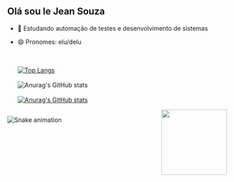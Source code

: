 ## Olá sou le Jean Souza


- 🌱 Estudando automação de testes e desenvolvimento de sistemas
- 😄 Pronomes: elu/delu 

  <br><br>
  [![Top Langs](https://github-readme-stats.vercel.app/api/top-langs/?username=Jean-Souza-3&theme=dracula&border_radius=20&layout=compact&card_width=500)](https://github.com/anuraghazra/github-readme-stats)
  <br><br>
  ![Anurag's GitHub stats](https://github-readme-stats.vercel.app/api?username=Jean-Souza-3&theme=dracula&card_width=600&hide=contribs&count_private=true&border_radius=20&show_icons=true,prs)
  <br><br>
  [![Anurag's GitHub stats](https://github-readme-stats.vercel.app/api?username=Jean-Souza-3&count_private=true&show_icons=true&theme=dracula&border_radius=20&card_width=700)](https://github.com/anuraghazra/github-readme-stats)
  
<img align="right" width="150px" src="https://media.discordapp.net/attachments/1033877403887472690/1033879336123633774/Sequencia_01_2.gif">

##

![Snake animation](https://github.com/Jean-Souza-3/Jean-Souza-3/blob/output/github-contribution-grid-snake.svg)

